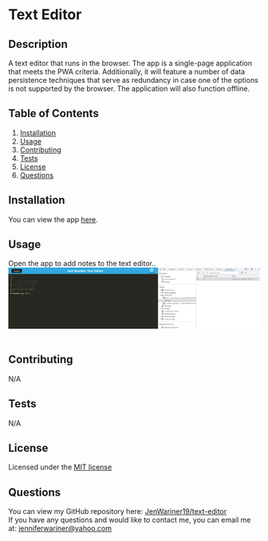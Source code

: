 # Text Editor


## Description 
A text editor that runs in the browser. The app is a single-page application that meets the PWA criteria. Additionally, it will feature a number of data persistence techniques that serve as redundancy in case one of the options is not supported by the browser. The application will also function offline.

## Table of Contents
1. [Installation](#installation)
2. [Usage](#usage)
3. [Contributing](#contributing)
4. [Tests](#tests)
5. [License](#license)
6. [Questions](#questions)

## Installation
You can view the app [here](https://fathomless-spire-01203-452b78aee54c.herokuapp.com/).

## Usage
Open the app to add notes to the text editor..<br>
![App Screenshot](./assets/screenshot.png)<br><br>

## Contributing
N/A

## Tests
N/A

## License
Licensed under the [MIT license](https://opensource.org/license/mit/)

## Questions
You can view my GitHub repository here: [JenWariner19/text-editor](https://github.com/JenWariner19/text-editor)<br>
If you have any questions and would like to contact me, you can email me at: [jenniferwariner@yahoo.com](mailto:jenniferwariner@yahoo.com)

